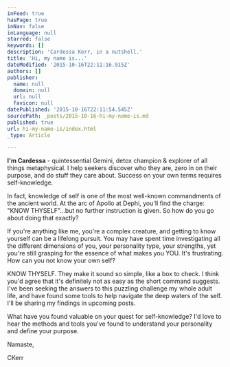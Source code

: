 ```yaml
---
inFeed: true
hasPage: true
inNav: false
inLanguage: null
starred: false
keywords: []
description: 'Cardessa Kerr, in a nutshell.'
title: 'Hi, my name is...'
dateModified: '2015-10-16T22:11:16.915Z'
authors: []
publisher:
  name: null
  domain: null
  url: null
  favicon: null
datePublished: '2015-10-16T22:11:54.545Z'
sourcePath: _posts/2015-10-16-hi-my-name-is.md
published: true
url: hi-my-name-is/index.html
_type: Article

---
```

**I'm Cardessa** - quintessential Gemini, detox champion & explorer of all things metaphysical.  I help seekers discover who they are, zero in on their purpose, and do stuff they care about.  Success on your own terms requires self-knowledge.  

In fact, knowledge of self is one of the most well-known commandments of the ancient world.  At the arc of Apollo at Dephi, you'll find the charge: "KNOW THYSELF"...but no further instruction is given. So how do you go about doing that exactly?  

If you're anything like me, you're a complex creature, and getting to know yourself can be a lifelong pursuit.  You may have spent time investigating all the different dimensions of you, your personality type, your strengths, yet you're still grasping for the essence of what makes you YOU. It's frustrating. How can you not know your own self?

KNOW THYSELF. They make it sound so simple, like a box to check. I think you'd agree that it's definitely not as easy as the short command suggests.  I've been seeking the answers to this puzzling challenge my whole adult life, and have found some tools to help navigate the deep waters of the self.  I'll be sharing my findings in upcoming posts. 

What have you found valuable on your quest for self-knowledge? I'd love to hear the methods and tools you've found to understand your personality and  define your purpose.

Namaste,

CKerr